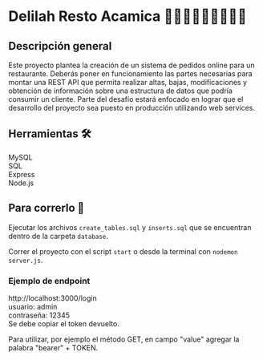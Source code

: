 # Delilah Resto Acamica 🍱🍕🍔🍟🌭🥗🥟🍣🍜

## Descripción general

Este proyecto plantea la creación de un sistema de pedidos online para un restaurante. Deberás poner en funcionamiento las partes necesarias para montar una REST API que permita realizar altas, bajas, modificaciones y obtención de información sobre una estructura de datos que podría consumir un cliente. Parte del desafío estará enfocado en lograr que el desarrollo del proyecto sea puesto en producción utilizando web services.

## Herramientas 🛠

MySQL <br/>
SQL <br/>
Express <br/>
Node.js <br/>

## Para correrlo 🚀

Ejecutar los archivos `create_tables.sql` y `inserts.sql` que se encuentran dentro de la carpeta `database`.

Correr el proyecto con el script `start` o desde la terminal con `nodemon server.js`.

### Ejemplo de endpoint

http://localhost:3000/login <br/>
usuario: admin <br/>
contraseña: 12345 <br/>
Se debe copiar el token devuelto.

Para utilizar, por ejemplo el método GET, en campo "value" agregar la palabra "bearer" + TOKEN.
